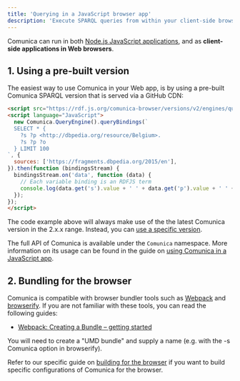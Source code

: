 ```yaml
---
title: 'Querying in a JavaScript browser app'
description: 'Execute SPARQL queries from within your client-side browser application using the JavaScript API.'
---
```


Comunica can run in both [Node.js JavaScript applications](/docs/query/getting_started/query_app/),
and as **client-side applications in Web browsers**.

## 1. Using a pre-built version

The easiest way to use Comunica in your Web app,
is by using a pre-built Comunica SPARQL version that is served via a GitHub CDN:
```html
<script src="https://rdf.js.org/comunica-browser/versions/v2/engines/query-sparql/comunica-browser.js"></script>
<script language="JavaScript">
  new Comunica.QueryEngine().queryBindings(`
  SELECT * {
    ?s ?p <http://dbpedia.org/resource/Belgium>.
    ?s ?p ?o
  } LIMIT 100
`, {
  sources: ['https://fragments.dbpedia.org/2015/en'],
}).then(function (bindingsStream) {
  bindingsStream.on('data', function (data) {
    // Each variable binding is an RDFJS term
    console.log(data.get('s').value + ' ' + data.get('p').value + ' ' + data.get('o').value);
  });
});
</script>
```

<div class="note">
The code example above will always make use of the the latest Comunica version in the 2.x.x range.
Instead, you can <a href="https://github.com/rdfjs/comunica-browser#readme">use a specific version</a>.
</div>

The full API of Comunica is available under the `Comunica` namespace.
More information on its usage can be found in the guide on
[using Comunica in a JavaScript app](/docs/query/getting_started/query_app/).

## 2. Bundling for the browser

Comunica is compatible with browser bundler tools such as [Webpack](https://www.npmjs.com/package/webpack)
and [browserify](http://browserify.org/).
If you are not familiar with these tools,
you can read the following guides:
* [Webpack: Creating a Bundle – getting started](https://webpack.js.org/guides/getting-started/#creating-a-bundle)

You will need to create a "UMD bundle" and supply a name (e.g. with the -s Comunica option in browserify).

<div class="note">
Refer to our specific guide on
<a href="/docs/modify/advanced/browser_builds/">building for the browser</a>
if you want to build specific configurations of Comunica for the browser.
</div>
